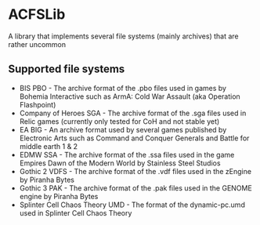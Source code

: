 # ACFSLib
A library that implements several file systems (mainly archives) that are rather uncommon

## Supported file systems
* BIS PBO - The archive format of the .pbo files used in games by Bohemia Interactive such as ArmA: Cold War Assault (aka Operation Flashpoint)
* Company of Heroes SGA - The archive format of the .sga files used in Relic games (currently only tested for CoH and not stable yet)
* EA BIG - An archive format used by several games published by Electronic Arts such as Command and Conquer Generals and Battle for middle earth 1 & 2
* EDMW SSA - The archive format of the .ssa files used in the game Empires Dawn of the Modern World by Stainless Steel Studios
* Gothic 2 VDFS - The archive format of the .vdf files used in the zEngine by Piranha Bytes
* Gothic 3 PAK - The archive format of the .pak files used in the GENOME engine by Piranha Bytes
* Splinter Cell Chaos Theory UMD - The format of the dynamic-pc.umd used in Splinter Cell Chaos Theory